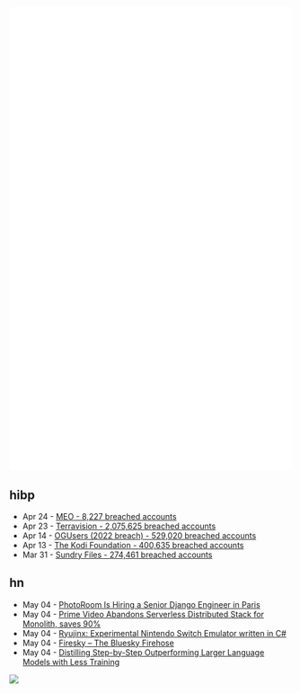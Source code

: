 ![Metrics](https://raw.githubusercontent.com/phixion/phixion/master/metrics.svg)

## hibp

<!--
for https://github.com/phixion/phixion/blob/main/.github/workflows/feeds.yml
-->
<!--START_SECTION:haveibeenpwnd-->
- Apr 24 - [MEO - 8,227 breached accounts](https://haveibeenpwned.com/PwnedWebsites#MEO)
- Apr 23 - [Terravision - 2,075,625 breached accounts](https://haveibeenpwned.com/PwnedWebsites#Terravision)
- Apr 14 - [OGUsers (2022 breach) - 529,020 breached accounts](https://haveibeenpwned.com/PwnedWebsites#OGUsers2022)
- Apr 13 - [The Kodi Foundation - 400,635 breached accounts](https://haveibeenpwned.com/PwnedWebsites#KodiFoundation)
- Mar 31 - [Sundry Files - 274,461 breached accounts](https://haveibeenpwned.com/PwnedWebsites#SundryFiles)
<!--END_SECTION:haveibeenpwnd-->

## hn

<!--
for https://github.com/phixion/phixion/blob/main/.github/workflows/feeds.yml
-->
<!--START_SECTION:hn-->
- May 04 - [PhotoRoom Is Hiring a Senior Django Engineer in Paris](https://jobs.lever.co/photoroom/01f5cb22-695a-402a-a970-818a6c2d47a9?lever-origin=applied&lever-source%5B%5D=Hacker%20News)
- May 04 - [Prime Video Abandons Serverless Distributed Stack for Monolith, saves 90%](https://www.primevideotech.com/video-streaming/scaling-up-the-prime-video-audio-video-monitoring-service-and-reducing-costs-by-90)
- May 04 - [Ryujinx: Experimental Nintendo Switch Emulator written in C#](https://github.com/Ryujinx/Ryujinx)
- May 04 - [Firesky – The Bluesky Firehose](https://firesky.tv/)
- May 04 - [Distilling Step-by-Step Outperforming Larger Language Models with Less Training](https://arxiv.org/abs/2305.02301)
<!--END_SECTION:hn-->

<!--
for https://yhype.me
-->
![](https://hit.yhype.me/github/profile?user_id=13013670)
